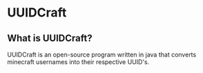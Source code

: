 UUIDCraft
=========

What is UUIDCraft?
------------------

UUIDCraft is an open-source program written in java that converts minecraft usernames into their respective UUID's.

